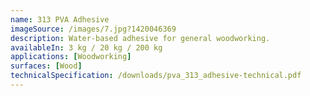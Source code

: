 ```yaml
---
name: 313 PVA Adhesive
imageSource: /images/7.jpg?1420046369
description: Water-based adhesive for general woodworking.
availableIn: 3 kg / 20 kg / 200 kg
applications: [Woodworking]
surfaces: [Wood]
technicalSpecification: /downloads/pva_313_adhesive-technical.pdf
---
```


